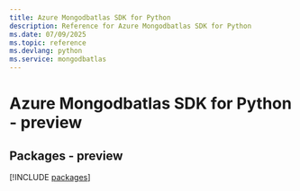 ```yaml
---
title: Azure Mongodbatlas SDK for Python
description: Reference for Azure Mongodbatlas SDK for Python
ms.date: 07/09/2025
ms.topic: reference
ms.devlang: python
ms.service: mongodbatlas
---
```

# Azure Mongodbatlas SDK for Python - preview
## Packages - preview
[!INCLUDE [packages](mongodbatlas-index.md)]